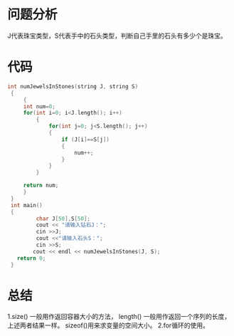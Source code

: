 # 问题分析
J代表珠宝类型，S代表手中的石头类型，判断自己手里的石头有多少个是珠宝。
# 代码
```C
int numJewelsInStones(string J, string S)
 {
     {
     int num=0;
     for(int i=0; i<J.length(); i++)
         {
             for(int j=0; j<S.length(); j++)
             {
                 if (J[i]==S[j])
                 {
                     num++;
                 }
             }
         }

     return num;
     }   
 }
 int main()
 {
         char J[50],S[50];
         cout << "请输入钻石J：";
         cin >>J;
         cout <<"请输入石头S：";
         cin >>S;
        cout << endl << numJewelsInStones(J, S);
   return 0;
 }
```
# 总结
1.size() 一般用作返回容器大小的方法，
  length() 一般用作返回一个序列的长度，
  上述两者结果一样。
  sizeof()用来求变量的空间大小。
2.for循环的使用。
